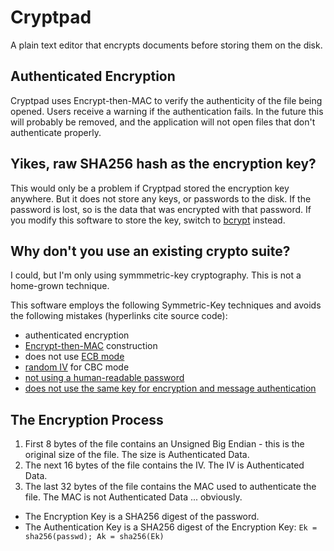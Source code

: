 # Cryptpad
A plain text editor that encrypts documents before storing them on the disk.

## Authenticated Encryption
Cryptpad uses Encrypt-then-MAC to verify the authenticity of the file being opened. Users receive a warning if the authentication fails. In the future this will probably be removed, and the application will not open files that don't authenticate properly.

## Yikes, raw SHA256 hash as the encryption key?
This would only be a problem if Cryptpad stored the encryption key anywhere. But it does not store any keys, or passwords to the disk. If the password is lost, so is the data that was encrypted with that password. If you modify this software to store the key, switch to [bcrypt](https://pypi.python.org/pypi/py-bcrypt) instead.

## Why don't you use an existing crypto suite?
I could, but I'm only using symmmetric-key cryptography. This is not a home-grown technique.

This software employs the following Symmetric-Key techniques and avoids the following mistakes (hyperlinks cite source code):
* authenticated encryption
* [Encrypt-then-MAC](https://github.com/miniCruzer/cryptpad/blob/master/cryptpad.py#L50) construction
* does not use [ECB mode](https://github.com/miniCruzer/cryptpad/blob/master/cryptpad.py#L59)
* [random IV](https://github.com/miniCruzer/cryptpad/blob/master/cryptpad.py#L57) for CBC mode
* [not using a human-readable password](https://github.com/miniCruzer/cryptpad/blob/master/cryptpad.py#L127)
* [does not use the same key for encryption and message authentication](https://github.com/miniCruzer/cryptpad/blob/master/cryptpad.py#L128)

## The Encryption Process
1. First 8 bytes of the file contains an Unsigned Big Endian - this is the original size of the file. The size is Authenticated Data.
2. The next 16 bytes of the file contains the IV. The IV is Authenticated Data.
3. The last 32 bytes of the file contains the MAC used to authenticate the file. The MAC is not Authenticated Data ... obviously.

* The Encryption Key is a SHA256 digest of the password.
* The Authentication Key is a SHA256 digest of the Encryption Key: `Ek = sha256(passwd); Ak = sha256(Ek)`